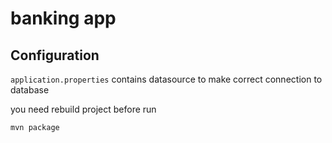 # banking app

## Configuration

`application.properties` contains datasource to make correct connection to database

you need rebuild project before run

```
mvn package
```
